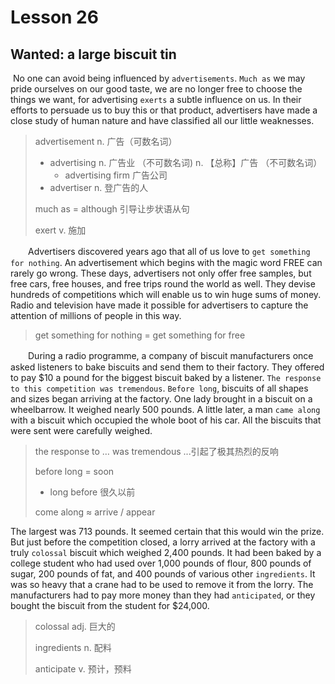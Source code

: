 # Lesson 26 

## Wanted: a large biscuit tin

​	No one can avoid being influenced by `advertisements`. `Much as` we may pride ourselves on our good taste, we are no longer free to choose the things we want, for advertising `exerts` a subtle influence on us. In their efforts to persuade us to buy this or that product, advertisers have made a close study of human nature and have classified all our little weaknesses.

> advertisement n. 广告（可数名词）
>
> * advertising n. 广告业 （不可数名词) n. 【总称】广告 （不可数名词）
>   * advertising firm 广告公司
> * advertiser n. 登广告的人 
>
> much as = although 引导让步状语从句
>
> exert v. 施加

　　Advertisers discovered years ago that all of us love to `get something for nothing`. An advertisement which begins with the magic word FREE can rarely go wrong. These days, advertisers not only offer free samples, but free cars, free houses, and free trips round the world as well. They devise hundreds of competitions which will enable us to win huge sums of money. Radio and television have made it possible for advertisers to capture the attention of millions of people in this way.

> get something for nothing = get something for free

　　During a radio programme, a company of biscuit manufacturers once asked listeners to bake biscuits and send them to their factory. They offered to pay \$10 a pound for the biggest biscuit baked by a listener. `The response to this competition was tremendous`. `Before long`, biscuits of all shapes and sizes began arriving at the factory. One lady brought in a biscuit on a wheelbarrow. It weighed nearly 500 pounds. A little later, a man `came along` with a biscuit which occupied the whole boot of his car. All the biscuits that were sent were carefully weighed. 

> the response to … was tremendous ...引起了极其热烈的反响
>
> before long = soon
>
> * long before 很久以前
>
> come along ≈ arrive / appear

The largest was 713 pounds. It seemed certain that this would win the prize. But just before the competition closed, a lorry arrived at the factory with a truly `colossal` biscuit which weighed 2,400 pounds. It had been baked by a college student who had used over 1,000 pounds of flour, 800 pounds of sugar, 200 pounds of fat, and 400 pounds of various other `ingredients`. It was so heavy that a crane had to be used to remove it from the lorry. The manufacturers had to pay more money than they had `anticipated`, or they bought the biscuit from the student for \$24,000.

> colossal adj. 巨大的
>
> ingredients n. 配料
>
> anticipate v. 预计，预料